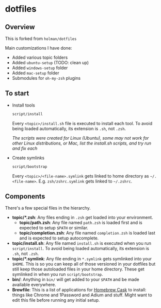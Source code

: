 # dotfiles

## Overview

This is forked from `holman/dotfiles`

Main customizations I have done:

- Added various topic folders
- Added `ubuntu-setup` (TODO: clean up)
- Added `windows-setup` folder
- Added `mac-setup` folder
- Submodules for `oh-my-zsh` plugins


## To start

- Install tools

  ```sh
  script/install
  ```

  Every `<topic>/install.sh` file is executed to install each tool. To avoid being loaded automatically, its extension is `.sh`, not `.zsh`.

  *The scripts were created for Linux (Ubuntu), some may not work for other Linux distributions, or Mac, list the install.sh scripts, and try run and fix each*

- Create symlinks

  ```sh
  script/bootstrap
  ```

  Every `<topic>/<file-name>.symlink` gets linked to home directory as `~/.<file-name>`. E.g. `zsh/zshrc.symlink` gets linked to `~/.zshrc`.


## Components

There's a few special files in the hierarchy.

- **topic/\*.zsh**: Any files ending in `.zsh` get loaded into your
  environment.
  - **topic/path.zsh**: Any file named `path.zsh` is loaded first and is expected to setup `$PATH` or similar.
  - **topic/completion.zsh**: Any file named `completion.zsh` is loaded last and is expected to setup autocomplete.
- **topic/install.sh**: Any file named `install.sh` is executed when you run `script/install`. To avoid being loaded automatically, its extension is `.sh`, not `.zsh`.
- **topic/\*.symlink**: Any file ending in `*.symlink` gets symlinked into
  your `$HOME`. This is so you can keep all of those versioned in your dotfiles
  but still keep those autoloaded files in your home directory. These get
  symlinked in when you run `script/bootstrap`.
- **bin/**: Anything in `bin/` will get added to your `$PATH` and be made available everywhere.
- **Brewfile**: This is a list of applications for [Homebrew Cask](https://caskroom.github.io) to install: things like Chrome and 1Password and Adium and stuff. Might want to edit this file before running any initial setup.